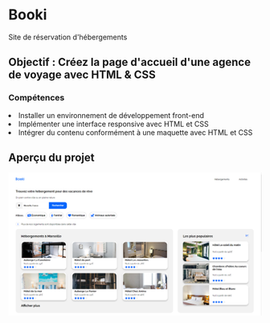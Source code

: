 <h1>Booki</h1>
<p>Site de réservation d'hébergements</p>
<h2>Objectif : Créez la page d'accueil d'une agence de voyage avec HTML & CSS</h2>
<h3>Compétences</h3>
<li>Installer un environnement de développement front-end</li>
<li>Implémenter une interface responsive avec HTML et CSS</li>
<li>Intégrer du contenu conformément à une maquette avec HTML et CSS</li>

<h2>Aperçu du projet</h2>
<img src="https://github.com/ValerianMermoz/Booki/raw/main/images/Overview.png">
